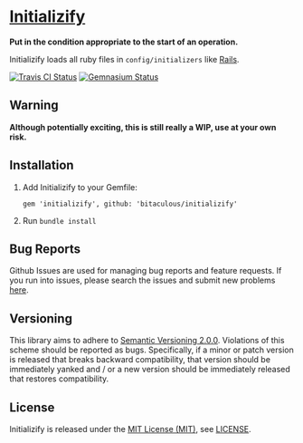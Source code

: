 [Initializify]
==============

**Put in the condition appropriate to the start of an operation.**

Initializify loads all ruby files in `config/initializers` like [Rails].

[![Travis CI Status][Travis CI Status]][Travis CI]
[![Gemnasium Status][Gemnasium Status]][Gemnasium]

Warning
-------

**Although potentially exciting, this is still really a WIP, use at your own risk.**

Installation
------------

1.  Add Initializify to your Gemfile:

    ```
    gem 'initializify', github: 'bitaculous/initializify'
    ```

2.  Run `bundle install`

Bug Reports
-----------

Github Issues are used for managing bug reports and feature requests. If you run into issues, please search the issues
and submit new problems [here].

Versioning
----------

This library aims to adhere to [Semantic Versioning 2.0.0]. Violations of this scheme should be reported as bugs.
Specifically, if a minor or patch version is released that breaks backward compatibility, that version should be
immediately yanked and / or a new version should be immediately released that restores compatibility.

License
-------

Initializify is released under the [MIT License (MIT)], see [LICENSE].

[Gemnasium]: https://gemnasium.com/bitaculous/initializify "Initializify at Gemnasium"
[Gemnasium Status]: http://img.shields.io/gemnasium/bitaculous/initializify.svg?style=flat "Gemnasium Status"
[here]: https://github.com/bitaculous/initializify/issues "Github Issues"
[Initializify]: http://bitaculous.github.io/initializify "Put in the condition appropriate to the start of an operation."
[LICENSE]: https://raw.githubusercontent.com/bitaculous/initializify/master/LICENSE "License"
[MIT License (MIT)]: http://opensource.org/licenses/MIT "The MIT License (MIT)"
[Rails]: http://rubyonrails.org "Ruby on Rails"
[Semantic Versioning 2.0.0]: http://semver.org "Semantic Versioning 2.0.0"
[Travis CI]: https://travis-ci.org/bitaculous/initializify "Initializify at Travis CI"
[Travis CI Status]: http://img.shields.io/travis/bitaculous/initializify.svg?style=flat "Travis CI Status"